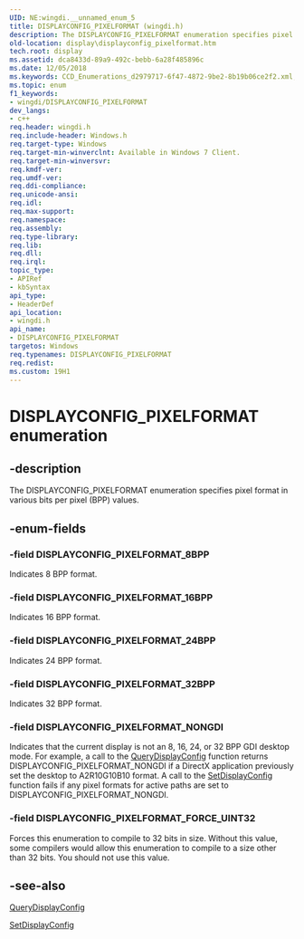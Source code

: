 ```yaml
---
UID: NE:wingdi.__unnamed_enum_5
title: DISPLAYCONFIG_PIXELFORMAT (wingdi.h)
description: The DISPLAYCONFIG_PIXELFORMAT enumeration specifies pixel format in various bits per pixel (BPP) values.
old-location: display\displayconfig_pixelformat.htm
tech.root: display
ms.assetid: dca8433d-89a9-492c-bebb-6a28f485896c
ms.date: 12/05/2018
ms.keywords: CCD_Enumerations_d2979717-6f47-4872-9be2-8b19b06ce2f2.xml, DISPLAYCONFIG_PIXELFORMAT, DISPLAYCONFIG_PIXELFORMAT enumeration [Display Devices], DISPLAYCONFIG_PIXELFORMAT_16BPP, DISPLAYCONFIG_PIXELFORMAT_24BPP, DISPLAYCONFIG_PIXELFORMAT_32BPP, DISPLAYCONFIG_PIXELFORMAT_8BPP, DISPLAYCONFIG_PIXELFORMAT_FORCE_UINT32, DISPLAYCONFIG_PIXELFORMAT_NONGDI, display.displayconfig_pixelformat, wingdi/DISPLAYCONFIG_PIXELFORMAT, wingdi/DISPLAYCONFIG_PIXELFORMAT_16BPP, wingdi/DISPLAYCONFIG_PIXELFORMAT_24BPP, wingdi/DISPLAYCONFIG_PIXELFORMAT_32BPP, wingdi/DISPLAYCONFIG_PIXELFORMAT_8BPP, wingdi/DISPLAYCONFIG_PIXELFORMAT_FORCE_UINT32, wingdi/DISPLAYCONFIG_PIXELFORMAT_NONGDI
ms.topic: enum
f1_keywords:
- wingdi/DISPLAYCONFIG_PIXELFORMAT
dev_langs:
- c++
req.header: wingdi.h
req.include-header: Windows.h
req.target-type: Windows
req.target-min-winverclnt: Available in Windows 7 Client.
req.target-min-winversvr: 
req.kmdf-ver: 
req.umdf-ver: 
req.ddi-compliance: 
req.unicode-ansi: 
req.idl: 
req.max-support: 
req.namespace: 
req.assembly: 
req.type-library: 
req.lib: 
req.dll: 
req.irql: 
topic_type:
- APIRef
- kbSyntax
api_type:
- HeaderDef
api_location:
- wingdi.h
api_name:
- DISPLAYCONFIG_PIXELFORMAT
targetos: Windows
req.typenames: DISPLAYCONFIG_PIXELFORMAT
req.redist: 
ms.custom: 19H1
---
```


# DISPLAYCONFIG_PIXELFORMAT enumeration


## -description


The DISPLAYCONFIG_PIXELFORMAT enumeration specifies pixel format in various bits per pixel (BPP) values.


## -enum-fields




### -field DISPLAYCONFIG_PIXELFORMAT_8BPP

Indicates 8 BPP format. 


### -field DISPLAYCONFIG_PIXELFORMAT_16BPP

Indicates 16 BPP format. 


### -field DISPLAYCONFIG_PIXELFORMAT_24BPP

Indicates 24 BPP format. 


### -field DISPLAYCONFIG_PIXELFORMAT_32BPP

Indicates 32 BPP format. 


### -field DISPLAYCONFIG_PIXELFORMAT_NONGDI

Indicates that the current display is not an 8, 16, 24, or 32 BPP GDI desktop mode. For example, a call to the <a href="https://docs.microsoft.com/windows/desktop/api/winuser/nf-winuser-querydisplayconfig">QueryDisplayConfig</a> function returns DISPLAYCONFIG_PIXELFORMAT_NONGDI if a DirectX application previously set the desktop to A2R10G10B10 format. A call to the <a href="https://docs.microsoft.com/windows/desktop/api/winuser/nf-winuser-setdisplayconfig">SetDisplayConfig</a> function fails if any pixel formats for active paths are set to DISPLAYCONFIG_PIXELFORMAT_NONGDI. 


### -field DISPLAYCONFIG_PIXELFORMAT_FORCE_UINT32

Forces this enumeration to compile to 32 bits in size. Without this value, some compilers would allow this enumeration to compile to a size other than 32 bits. You should not use this value. 


## -see-also




<a href="https://docs.microsoft.com/windows/desktop/api/winuser/nf-winuser-querydisplayconfig">QueryDisplayConfig</a>



<a href="https://docs.microsoft.com/windows/desktop/api/winuser/nf-winuser-setdisplayconfig">SetDisplayConfig</a>
 

 

